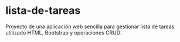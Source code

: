 # lista-de-tareas
Proyecto de una aplicación web sencilla para gestionar lista de tareas utilizado HTML, Bootstrap y operaciones CRUD:
